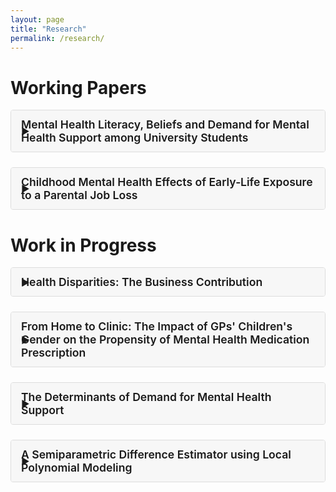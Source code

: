 ```yaml
---
layout: page
title: "Research"
permalink: /research/
---
```


<!--
  Accordion styles; you can move these to assets/css/main.scss if you prefer.
-->
<style>
.accordion {
  border: 1px solid #ddd;
  border-radius: 4px;
  margin-bottom: 1.5rem;
  overflow: hidden;
}
.accordion summary {
  background-color: #f7f7f7;
  padding: 0.75rem 1rem;
  font-size: 1.1rem;
  font-weight: 600;
  cursor: pointer;
  list-style: none; /* remove default marker */
  position: relative;
}
.accordion[open] summary {
  background-color: #e2e2e2;
}
.accordion summary::-webkit-details-marker {
  display: none; /* remove default arrow */
}
.accordion summary::before {
  content: '▶';           /* right‐pointing triangle */
  display: inline-block;
  margin-right: 0.5rem;
  transition: transform 0.2s ease;
  font-size: 0.9rem;
  position: absolute;
  left: 1rem;
  top: 50%;
  transform: translateY(-50%);
}
.accordion[open] summary::before {
  transform: translateY(-50%) rotate(90deg); /* point down when open */
}
.accordion .content {
  padding: 1rem;
  border-top: 1px solid #ddd;
}
.accordion .content p {
  margin: 0 0 1rem;
}
.accordion .content a {
  color: #0066cc;
  text-decoration: none;
}
.accordion .content a:hover {
  text-decoration: underline;
}
</style>

# Working Papers

<details class="accordion" markdown="1">
<summary>Mental Health Literacy, Beliefs and Demand for Mental Health Support among University Students</summary>

_Submitted_

With Michelle Acampora and Francesco Capozza. [Working paper](https://papers.ssrn.com/sol3/papers.cfm?abstract_id=4261487).

**Abstract** – This paper assesses the impact of a mental health literacy intervention on the demand for mental health support among university students. We run a field experiment with 2,978 university students from one of the largest Dutch universities. The intervention provides information on the benefits of care‑seeking and its potential returns in terms of academic performance. The intervention increases the willingness to pay and the demand for a mental health app among male respondents. It also increases the demand for information about coaching, correspondingly decreasing the demand for information about psychological counseling. We document that this substitution is driven by students with moderate psychological distress. Increased perceived effectiveness of low‑intensity therapy options is likely to be the mechanism. In a follow‑up survey three weeks later, we find evidence of a moderate improvement in mental health scores for treated female respondents, consistent with suggestive evidence of increased care‑seeking behavior.

**Presentations** – Presented at CESS Colloquium Oxford University; CBS 3rd Workshop Health and Inequality – Copenhagen; Applied Young Economics Webinar; NoBeC Early Career, UPenn; AFE, University of Chicago; EuHea2022, University of Oslo; II IEB Workshop on Public Policies; HCEO‑briq SSSI 2022; 8th IRDES‑DAUPHINE Workshop; Essen Mental Health Workshop, DukeNUS Medical School Seminar; NTU, Brown Bag, University of San Gallen; Mental Health and Economic Status Workshop, University of Warwick; Tinbergen Institute Jamboree.
</details>

<details class="accordion" markdown="1">
<summary>Childhood Mental Health Effects of Early‑Life Exposure to a Parental Job Loss</summary>

With Pilar García‑Gómez and Tom Van Ourti. *Email me for a draft.*

**Abstract** – We study the mental health effects of early life exposure to paternal job loss. Using nationwide individual‑level administrative register records, we focus on firm‑closure‑induced job losses for fathers with children below age five in the Netherlands. These children are more likely to take mental health‑related medicines in their later childhood, and this increase is mainly driven by psychostimulant drugs. The increased uptake of psychostimulants ranges from 15 percent of mean uptake in the control group at age five to around 9 percent at age twelve. The effects are significantly larger for families with mothers being the main breadwinner, suggesting that the drop in paternal income resulting from displacement is not the main driver of psychostimulant uptake. We further find that the father is more likely to take mental health medication around the time of job loss, and that the children exposed to paternal job loss are more likely to live in dissolved families. We find no evidence of exposed children living in neighborhoods with different rates of psychostimulant consumption compared to control children, while parents of treated children do report more impulsive behavior and inattention symptoms.
</details>

# Work in Progress

<details class="accordion" markdown="1">
<summary>Health Disparities: The Business Contribution</summary>

Using the pool of all full‑time employees in the Netherlands between 2009–2016, this study will focus on how workplace settings might influence health outcomes. By analyzing the health trends among the movers across firms, this research intends to isolate the specific influence of firm‑related factors, distinguishing them from the personal attributes of employees. This nuanced approach is expected to shed light on the diverse ways in which work environments can impact health. The findings from this study will be instrumental in informing the development of more effective health policies and workplace interventions. Ultimately, this method will provide insights into the extent to which firm‑level factors explain variations in health expenditures, offering valuable guidance for future policy and organizational decisions.
</details>

<details class="accordion" markdown="1">
<summary>From Home to Clinic: The Impact of GPs' Children's Gender on the Propensity of Mental Health Medication Prescription</summary>

_Project in preparation._
</details>

<details class="accordion" markdown="1">
<summary>The Determinants of Demand for Mental Health Support</summary>

With Sonia Bhalotra and Francesco Capozza.
</details>

<details class="accordion" markdown="1">
<summary>A Semiparametric Difference Estimator using Local Polynomial Modeling</summary>

With Saeed Badri.
</details>
